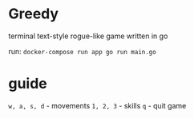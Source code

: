# Greedy
terminal text-style rogue-like game written in go

run: `docker-compose run app go run main.go`

# guide

`w, a, s, d` - movements
`1, 2, 3` - skills
`q` - quit game
